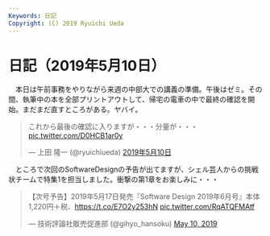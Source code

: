 ```yaml
---
Keywords: 日記
Copyright: (C) 2019 Ryuichi Ueda
---
```


# 日記（2019年5月10日）

　本日は午前事務をやりながら来週の中部大での講義の準備。午後はゼミ。その間、執筆中の本を全部プリントアウトして、帰宅の電車の中で最終の確認を開始。まだまだ直すところがある。ヤバイ。

<blockquote class="twitter-tweet" data-lang="ja"><p lang="ja" dir="ltr">これから最後の確認に入りますが・・・分量が・・・ <a href="https://t.co/D0HCB1ar0y">pic.twitter.com/D0HCB1ar0y</a></p>&mdash; 上田 隆一 (@ryuichiueda) <a href="https://twitter.com/ryuichiueda/status/1126791816815054848?ref_src=twsrc%5Etfw">2019年5月10日</a></blockquote>
<script async src="https://platform.twitter.com/widgets.js" charset="utf-8"></script>

　ところで次回のSoftwareDesignの予告が出てますが、シェル芸人からの挑戦状チームで特集1を担当しました。衝撃の第1章をお楽しみに・・・


<blockquote class="twitter-tweet" data-partner="tweetdeck"><p lang="ja" dir="ltr">【次号予告】2019年5月17日発売『Software Design 2019年6月号』本体1,220円＋税、<a href="https://t.co/E7O2y253hN">https://t.co/E7O2y253hN</a> <a href="https://t.co/RqATQFMAtf">pic.twitter.com/RqATQFMAtf</a></p>&mdash; 技術評論社販売促進部 (@gihyo_hansoku) <a href="https://twitter.com/gihyo_hansoku/status/1126655636219895808?ref_src=twsrc%5Etfw">May 10, 2019</a></blockquote>
